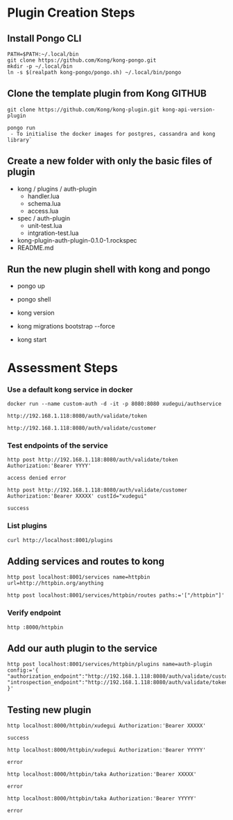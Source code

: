 # Plugin Creation Steps

## Install Pongo CLI

```
PATH=$PATH:~/.local/bin
git clone https://github.com/Kong/kong-pongo.git
mkdir -p ~/.local/bin
ln -s $(realpath kong-pongo/pongo.sh) ~/.local/bin/pongo
```
## Clone the template plugin from Kong GITHUB

```
git clone https://github.com/Kong/kong-plugin.git kong-api-version-plugin

pongo run
 - To initialise the docker images for postgres, cassandra and kong library`
```

## Create a new folder with only the basic files of plugin

- kong / plugins / auth-plugin
  - handler.lua
  - schema.lua
  - access.lua
- spec / auth-plugin
  - unit-test.lua
  - intgration-test.lua
- kong-plugin-auth-plugin-0.1.0-1.rockspec
- README.md

## Run the new plugin shell with kong and pongo

- pongo up
- pongo shell

- kong version
- kong migrations bootstrap --force
- kong start

# Assessment Steps

### Use a default kong service in docker
```
docker run --name custom-auth -d -it -p 8080:8080 xudegui/authservice
```

```
http://192.168.1.118:8080/auth/validate/token

http://192.168.1.118:8080/auth/validate/customer
```

### Test endpoints of the service
```
http post http://192.168.1.118:8080/auth/validate/token Authorization:'Bearer YYYY'
```
`access denied error`

```
http post http://192.168.1.118:8080/auth/validate/customer Authorization:'Bearer XXXXX' custId="xudegui"
```
`success`

### List plugins

```
curl http://localhost:8001/plugins
```

## Adding services and routes to kong

```
http post localhost:8001/services name=httpbin url=http://httpbin.org/anything
```
```
http post localhost:8001/services/httpbin/routes paths:='["/httpbin"]'
```

### Verify endpoint
```
http :8000/httpbin
```

## Add our auth plugin to the service

```
http post localhost:8001/services/httpbin/plugins name=auth-plugin config:='{ "authorization_endpoint":"http://192.168.1.118:8080/auth/validate/customer", "introspection_endpoint":"http://192.168.1.118:8080/auth/validate/token" }'
```

## Testing new plugin
```
http localhost:8000/httpbin/xudegui Authorization:'Bearer XXXXX'
```
`success`

```
http localhost:8000/httpbin/xudegui Authorization:'Bearer YYYYY'
```
`error`
```
http localhost:8000/httpbin/taka Authorization:'Bearer XXXXX'
```
`error`
```
http localhost:8000/httpbin/taka Authorization:'Bearer YYYYY'
```
`error`
